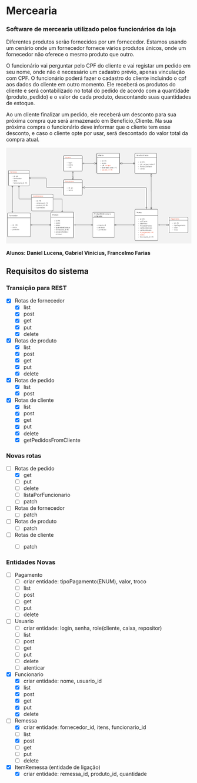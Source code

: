 # Mercearia
### Software de mercearia utilizado pelos funcionários da loja

Diferentes produtos serão fornecidos por um fornecedor. Estamos usando um cenário onde um fornecedor fornece vários produtos únicos, onde um fornecedor não oferece o mesmo produto que outro.

O funcionário vai perguntar pelo CPF do cliente e vai registar um pedido em seu nome, onde não é necessário um cadastro prévio, apenas vinculação com CPF. O funcionário poderá fazer o cadastro do cliente incluindo o cpf aos dados do cliente em outro momento.  Ele receberá os produtos do cliente e será contabilizado no total do pedido de acordo com a quantidade (produto_pedido) e o valor de cada produto, descontando suas quantidades de estoque.

Ao um cliente finalizar um pedido, ele receberá um desconto para sua próxima compra que será armazenado em Beneficio_Cliente. Na sua próxima compra o funcionário deve informar que o cliente tem esse desconto, e caso o cliente opte por usar, será descontado do valor total da compra atual.

![plot](./modelagem2.jpg)

**Alunos: Daniel Lucena, Gabriel Vinicius, Francelmo Farias**

## Requisitos do sistema

### Transição para REST
- [x] Rotas de fornecedor
    - [x] list
    - [x] post
    - [x] get
    - [x] put
    - [x] delete
- [x] Rotas de produto
    - [x] list
    - [x] post
    - [x] get
    - [x] put
    - [x] delete
- [x] Rotas de pedido
    - [x] list
    - [x] post
- [x] Rotas de cliente
    - [x] list
    - [x] post
    - [x] get
    - [x] put
    - [x] delete
    - [x] getPedidosFromCliente

### Novas rotas
- [ ] Rotas de pedido
    - [x] get
    - [ ] put
    - [ ] delete
    - [ ] listaPorFuncionario
    - [ ] patch
- [ ] Rotas de fornecedor
    - [ ] patch
- [ ] Rotas de produto
    - [ ] patch
- [ ] Rotas de cliente
    - [ ] patch


### Entidades Novas
- [ ] Pagamento
    - [ ] criar entidade: tipoPagamento(ENUM), valor, troco
    - [ ] list
    - [ ] post
    - [ ] get
    - [ ] put
    - [ ] delete
- [ ] Usuario
    - [ ] criar entidade: login, senha, role(cliente, caixa, repositor)
    - [ ] list
    - [ ] post
    - [ ] get
    - [ ] put
    - [ ] delete
    - [ ] atenticar
- [X] Funcionario
    - [X] criar entidade: nome, usuario_id
    - [X] list
    - [X] post
    - [X] get
    - [X] put
    - [X] delete
- [ ] Remessa
    - [x] criar entidade: fornecedor_id, itens, funcionario_id
    - [ ] list
    - [x] post
    - [ ] get
    - [ ] put
    - [ ] delete 
- [x] ItemRemessa (entidade de ligação)
    - [x] criar entidade: remessa_id, produto_id, quantidade